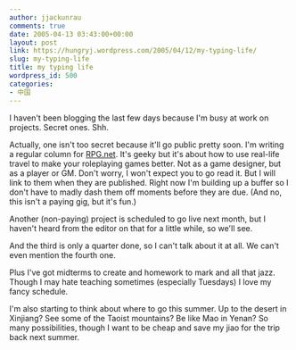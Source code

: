 ```yaml
---
author: jjackunrau
comments: true
date: 2005-04-13 03:43:00+00:00
layout: post
link: https://hungryj.wordpress.com/2005/04/12/my-typing-life/
slug: my-typing-life
title: my typing life
wordpress_id: 500
categories:
- 中国
---
```


I haven't been blogging the last few days because I'm busy at work on projects.  Secret ones.  Shh.
  

  
Actually, one isn't too secret because it'll go public pretty soon.  I'm writing a regular column for [RPG.net](http://www.rpg.net).  It's geeky but it's about how to use real-life travel to make your roleplaying games better.  Not as a game designer, but as a player or GM.  Don't worry, I won't expect you to go read it.  But I will link to them when they are published.  Right now I'm building up a buffer so I don't have to madly dash them off moments before they are due.  (And no, this isn't a paying gig, but it's fun.)
  

  
Another (non-paying) project is scheduled to go live next month, but I haven't heard from the editor on that for a little while, so we'll see.
  

  
And the third is only a quarter done, so I can't talk about it at all.  We can't even mention the fourth one.
  

  
Plus I've got midterms to create and homework to mark and all that jazz.  Though I may hate teaching sometimes (especially Tuesdays) I love my fancy schedule.
  

  
I'm also starting to think about where to go this summer.  Up to the desert in Xinjiang?  See some of the Taoist mountains?  Be like Mao in Yenan?  So many possibilities, though I want to be cheap and save my jiao for the trip back next summer.
